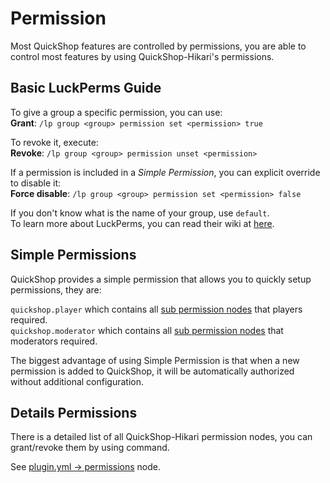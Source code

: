 # Permission

Most QuickShop features are controlled by permissions, you are able to control most features by using QuickShop-Hikari's permissions.

## Basic LuckPerms Guide

To give a group a specific permission, you can use:  
**Grant**: `/lp group <group> permission set <permission> true`  

To revoke it, execute:  
**Revoke**: `/lp group <group> permission unset <permission>`

If a permission is included in a *Simple Permission*, you can explicit override to disable it:  
**Force disable**: `/lp group <group> permission set <permission> false`

If you don't know what is the name of your group, use `default`.  
To learn more about LuckPerms, you can read their wiki at [here](https://luckperms.net/wiki/Home).

## Simple Permissions

QuickShop provides a simple permission that allows you to quickly setup permissions, they are:

`quickshop.player` which contains all [sub permission nodes](https://github.com/QuickShop-Community/QuickShop-Hikari/blob/f7b12693d753fa9d2f147238b3afdf0e4030cfa6/quickshop-bukkit/src/main/resources/plugin.yml#L78) that players required.  
`quickshop.moderator` which contains all [sub permission nodes](https://github.com/QuickShop-Community/QuickShop-Hikari/blob/f7b12693d753fa9d2f147238b3afdf0e4030cfa6/quickshop-bukkit/src/main/resources/plugin.yml#L101) that moderators required.  

The biggest advantage of using Simple Permission is that when a new permission is added to QuickShop, it will be automatically authorized without additional configuration.

## Details Permissions

There is a detailed list of all QuickShop-Hikari permission nodes, you can grant/revoke them by using command.

See [plugin.yml -> permissions](https://github.com/QuickShop-Community/QuickShop-Hikari/blob/hikari/quickshop-bukkit/src/main/resources/plugin.yml) node.
